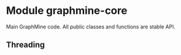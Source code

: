 # Module graphmine-core
Main GraphMine code. All public classes and functions are stable API.

## Threading
